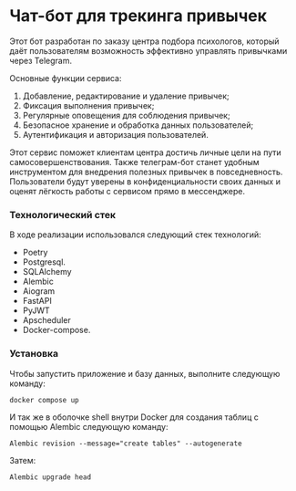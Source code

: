 # Чат-бот для трекинга привычек
Этот бот разработан по заказу центра подбора психологов, который
даёт пользователям возможность эффективно управлять привычками
через Telegram.

Основные функции сервиса:
1. Добавление, редактирование и удаление привычек;
2. Фиксация выполнения привычек;
3. Регулярные оповещения для соблюдения привычек;
4. Безопасное хранение и обработка данных пользователей;
5. Аутентификация и авторизация пользователей.

Этот сервис поможет клиентам центра достичь личные цели на пути
самосовершенствования. Также телеграм-бот станет удобным
инструментом для внедрения полезных привычек в повседневность.
Пользователи будут уверены в конфиденциальности своих данных и
оценят лёгкость работы с сервисом прямо в мессенджере.

### Технологический стек

В ходе реализации использовался следующий стек технологий:

* Poetry
* Postgresql.
* SQLAlchemy
* Alembic
* Aiogram
* FastAPI
* PyJWT
* Apscheduler
* Docker-compose.

### Установка

Чтобы запустить приложение и базу данных, выполните следующую команду:
```
docker compose up
```
И так же в оболочке shell внутри Docker для создания таблиц с помощью Alembic следующую команду:
```
Alembic revision --message="create tables" --autogenerate
```
Затем:
```
Alembic upgrade head
```
